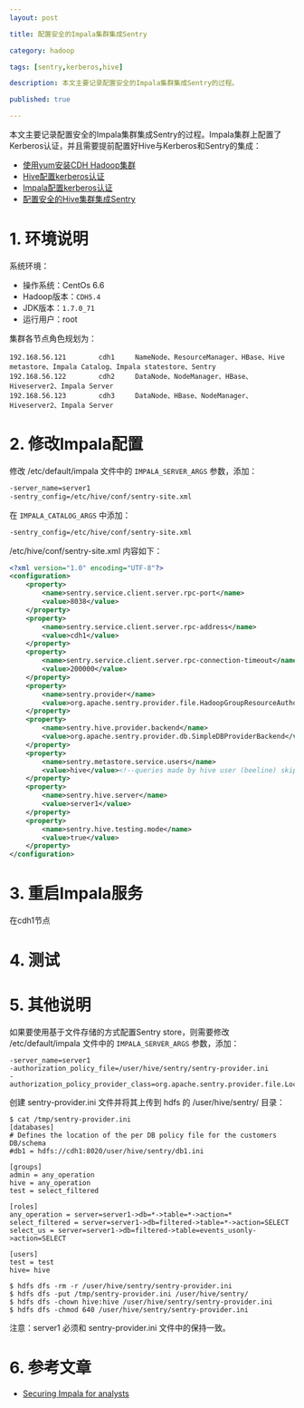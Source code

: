 ```yaml
---
layout: post

title: 配置安全的Impala集群集成Sentry

category: hadoop

tags: [sentry,kerberos,hive]

description: 本文主要记录配置安全的Impala集群集成Sentry的过程。

published: true

---
```


本文主要记录配置安全的Impala集群集成Sentry的过程。Impala集群上配置了Kerberos认证，并且需要提前配置好Hive与Kerberos和Sentry的集成：

- [使用yum安装CDH Hadoop集群](/2013/04/06/install-cloudera-cdh-by-yum.html)
- [Hive配置kerberos认证](/2014/11/06/config-kerberos-in-cdh-hive.html)
- [Impala配置kerberos认证](/2014/11/06/config-kerberos-in-cdh-impala.html)
- [配置安全的Hive集群集成Sentry](/2014/11/14/config-secured-hive-with-sentry.html)

# 1. 环境说明

系统环境：

- 操作系统：CentOs 6.6
- Hadoop版本：`CDH5.4`
- JDK版本：`1.7.0_71`
- 运行用户：root

集群各节点角色规划为：

~~~
192.168.56.121        cdh1     NameNode、ResourceManager、HBase、Hive metastore、Impala Catalog、Impala statestore、Sentry 
192.168.56.122        cdh2     DataNode、NodeManager、HBase、Hiveserver2、Impala Server
192.168.56.123        cdh3     DataNode、HBase、NodeManager、Hiveserver2、Impala Server
~~~

# 2. 修改Impala配置

修改 /etc/default/impala 文件中的 `IMPALA_SERVER_ARGS` 参数，添加：

~~~bash
-server_name=server1
-sentry_config=/etc/hive/conf/sentry-site.xml
~~~

在 `IMPALA_CATALOG_ARGS` 中添加：

~~~bash
-sentry_config=/etc/hive/conf/sentry-site.xml
~~~

 /etc/hive/conf/sentry-site.xml 内容如下：

~~~xml
<?xml version="1.0" encoding="UTF-8"?>
<configuration>
    <property>
        <name>sentry.service.client.server.rpc-port</name>
        <value>8038</value>
    </property>
    <property>
        <name>sentry.service.client.server.rpc-address</name>
        <value>cdh1</value>
    </property>
    <property>
        <name>sentry.service.client.server.rpc-connection-timeout</name>
        <value>200000</value>
    </property>
    <property>
        <name>sentry.provider</name>
        <value>org.apache.sentry.provider.file.HadoopGroupResourceAuthorizationProvider</value>
    </property>
    <property>
        <name>sentry.hive.provider.backend</name>
        <value>org.apache.sentry.provider.db.SimpleDBProviderBackend</value>
    </property>
    <property>
        <name>sentry.metastore.service.users</name>
        <value>hive</value><!--queries made by hive user (beeline) skip meta store check-->
    </property>
    <property>
        <name>sentry.hive.server</name>
        <value>server1</value>
    </property>
    <property>
        <name>sentry.hive.testing.mode</name>
        <value>true</value>
    </property>
</configuration>
~~~

# 3. 重启Impala服务

在cdh1节点

# 4. 测试

# 5. 其他说明

如果要使用基于文件存储的方式配置Sentry store，则需要修改 /etc/default/impala 文件中的 `IMPALA_SERVER_ARGS` 参数，添加：

~~~properties
-server_name=server1
-authorization_policy_file=/user/hive/sentry/sentry-provider.ini
-authorization_policy_provider_class=org.apache.sentry.provider.file.LocalGroupResourceAuthorizationProvider
~~~

创建 sentry-provider.ini 文件并将其上传到 hdfs 的 /user/hive/sentry/ 目录：

~~~
$ cat /tmp/sentry-provider.ini
[databases]
# Defines the location of the per DB policy file for the customers DB/schema
#db1 = hdfs://cdh1:8020/user/hive/sentry/db1.ini

[groups]
admin = any_operation
hive = any_operation
test = select_filtered

[roles]
any_operation = server=server1->db=*->table=*->action=*
select_filtered = server=server1->db=filtered->table=*->action=SELECT
select_us = server=server1->db=filtered->table=events_usonly->action=SELECT

[users]
test = test
hive= hive

$ hdfs dfs -rm -r /user/hive/sentry/sentry-provider.ini
$ hdfs dfs -put /tmp/sentry-provider.ini /user/hive/sentry/
$ hdfs dfs -chown hive:hive /user/hive/sentry/sentry-provider.ini
$ hdfs dfs -chmod 640 /user/hive/sentry/sentry-provider.ini
~~~

注意：server1 必须和 sentry-provider.ini 文件中的保持一致。

# 6. 参考文章

- [Securing Impala for analysts](http://blog.evernote.com/tech/2014/06/09/securing-impala-for-analysts/)  

